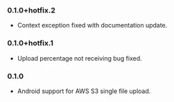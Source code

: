 ### 0.1.0+hotfix.2

* Context exception fixed with documentation update.

### 0.1.0+hotfix.1

* Upload percentage not receiving bug fixed.

### 0.1.0

* Android support for AWS S3 single file upload.
